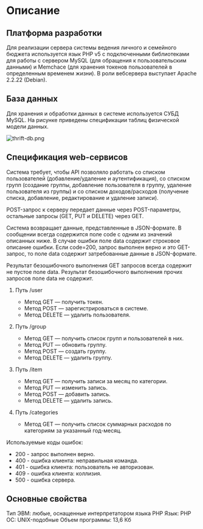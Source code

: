 # Описание #

## Платформа разработки ##

Для реализации сервера системы ведения личного и семейного бюджета используется язык PHP v5 с подключенными библиотеками для работы с сервером MySQL (для обращения к пользовательским данными) и Memchace (для хранения токенов пользователей в определенным временем жизни). В роли вебсервера выступает Apache 2.2.22 (Debian).

## База данных ##

Для хранения и обработки данных в системе используется СУБД MySQL. На рисунке приведены спецификации таблиц физической модели данных.

![thrift-db.png](https://bitbucket.org/repo/neEgXe/images/814637485-thrift-db.png)

## Спецификация web-сервисов ##

Система требует, чтобы API позволяло работать со списком пользователей (добавление/удаление и аутентификация), со списком групп (создание группы, добавление пользователя в группу, удаление пользователя из группы) и со списком доходов/расходов (получение списка, добавление, редактирование и удаление записи).

POST-запрос к серверу передает данные через POST-параметры, остальные запросы (GET, PUT и DELETE) через GET.

Система возвращает данные, представленные в JSON-формате. В сообщении всегда содержится поле code с одним из значений описанных ниже. В случае ошибки поле data содержит строковое описание ошибки. Если code=200, запрос выполнен верно и это GET-запрос, то поле data содержит затребованные данные в JSON-формате.

Результат безошибочного выполнения GET запросов всегда содержит не пустое поле data. Результат безошибочного выполнения прочих запросов поле data не содержит.

1. Путь /user

	* Метод GET — получить токен.
	* Метод POST — зарегистрироваться в системе.
	* Метод DELETE — удалить пользователя.

1. Путь /group

	* Метод GET — получить список групп и пользователей в них.
	* Метод PUT — обновить группу.
	* Метод POST — создать группу.
	* Метод DELETE — удалить группу.

1. Путь /item

	* Метод GET — получить записи за месяц по категории.
	* Метод PUT — изменить запись.
	* Метод POST — добавить запись.
	* Метод DELETE — удалить запись.

1. Путь /categories

	* Метод GET — получить список суммарных расходов по категориям за указанный год-месяц.

Используемые коды ошибок:
	
* 200 - запрос выполнен верно.	
* 400 - ошибка клиента: неправильная команда.
* 401 - ошибка клиента: пользователь не авторизован.
* 409 - ошибка клиента: коллизия.
* 500 - ошибка сервера.

## Основные свойства ##
Тип ЭВМ: любые, оснащенные интерпретатором языка PHP
Язык: PHP
ОС: UNIX-подобные
Объем программы: 13,6 Кб